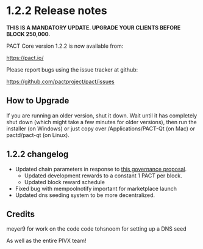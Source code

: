 1.2.2 Release notes
====================

**THIS IS A MANDATORY UPDATE. UPGRADE YOUR CLIENTS BEFORE BLOCK 250,000.**

PACT Core version 1.2.2 is now available from:

  https://pact.io/

Please report bugs using the issue tracker at github:

  https://github.com/pactproject/pact/issues


How to Upgrade
--------------

If you are running an older version, shut it down. Wait until it has completely
shut down (which might take a few minutes for older versions), then run the
installer (on Windows) or just copy over /Applications/PACT-Qt (on Mac) or
pactd/pact-qt (on Linux).


1.2.2 changelog
----------------

- Updated chain parameters in response to [this governance proposal](https://forum.pact.io/t/block-reward-extension/81).
  - Updated development rewards to a constant 1 PACT per block.
  - Updated block reward schedule
- Fixed bug with mempoolnotify important for marketplace launch
- Updated dns seeding system to be more decentralized.


Credits
--------

meyer9 for work on the code code
tohsnoom for setting up a DNS seed

As well as the entire PIVX team!